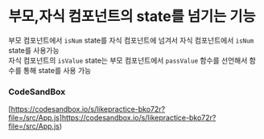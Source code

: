 # 부모,자식 컴포넌트의 state를 넘기는 기능

부모 컴포넌트에서 `isNum` state를 자식 컴포넌트에 넘겨서 자식 컴포넌트에서 `isNum` state를 사용가능 \
자식 컴포넌트의 `isValue` state는 부모 컴포넌트에서 `passValue` 함수를 선언해서 함수를 통해 state를 사용 가능

### CodeSandBox
[https://codesandbox.io/s/likepractice-bko72r?file=/src/App.js]https://codesandbox.io/s/likepractice-bko72r?file=/src/App.js)
